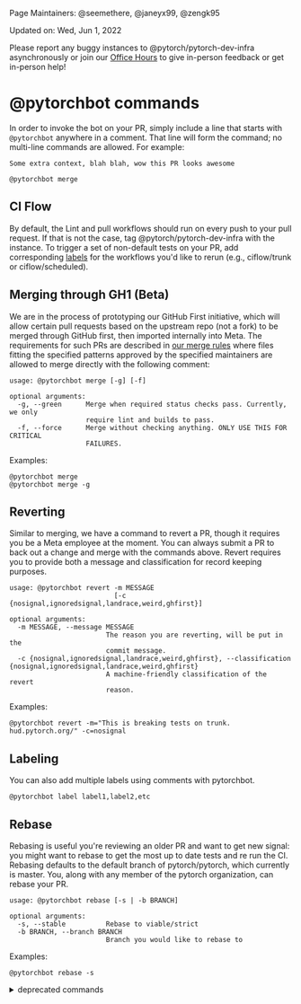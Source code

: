 Page Maintainers: @seemethere, @janeyx99, @zengk95

Updated on: Wed, Jun 1, 2022

Please report any buggy instances to @pytorch/pytorch-dev-infra asynchronously or join our [Office Hours](https://github.com/pytorch/pytorch/wiki/Dev-Infra-Office-Hours) to give in-person feedback or get in-person help!

# @pytorchbot commands

In order to invoke the bot on your PR, simply include a line that starts with `@pytorchbot` anywhere in a comment. That line will form the command; no multi-line commands are allowed. For example:
```
Some extra context, blah blah, wow this PR looks awesome

@pytorchbot merge
```

## CI Flow
By default, the Lint and pull workflows should run on every push to your pull request. If that is not the case, tag @pytorch/pytorch-dev-infra with the instance. To trigger a set of non-default tests on your PR, add corresponding [labels](https://github.com/pytorch/pytorch/labels?q=ciflow) for the workflows you'd like to rerun (e.g., ciflow/trunk or ciflow/scheduled). 

## Merging through GH1 (Beta)
We are in the process of prototyping our GitHub First initiative, which will allow certain pull requests based on the upstream repo (not a fork) to be merged through GitHub first, then imported internally into Meta. The requirements for such PRs are described in [our merge rules](https://github.com/pytorch/pytorch/blob/master/.github/merge_rules.json) where files fitting the specified patterns approved by the specified maintainers are allowed to merge directly with the following comment:

```
usage: @pytorchbot merge [-g] [-f]

optional arguments:
  -g, --green      Merge when required status checks pass. Currently, we only
                   require lint and builds to pass.
  -f, --force      Merge without checking anything. ONLY USE THIS FOR CRITICAL
                   FAILURES.
```

Examples:
```
@pytorchbot merge
@pytorchbot merge -g
```
## Reverting 
Similar to merging, we have a command to revert a PR, though it requires you be a Meta employee at the moment. You can always submit a PR to back out a change and merge with the commands above. Revert requires you to provide both a message and classification for record keeping purposes.

```
usage: @pytorchbot revert -m MESSAGE
                          [-c {nosignal,ignoredsignal,landrace,weird,ghfirst}]

optional arguments:
  -m MESSAGE, --message MESSAGE
                        The reason you are reverting, will be put in the
                        commit message.
  -c {nosignal,ignoredsignal,landrace,weird,ghfirst}, --classification {nosignal,ignoredsignal,landrace,weird,ghfirst}
                        A machine-friendly classification of the revert
                        reason.
```

Examples:

```
@pytorchbot revert -m="This is breaking tests on trunk. hud.pytorch.org/" -c=nosignal
```
## Labeling
You can also add multiple labels using comments with pytorchbot.

```
@pytorchbot label label1,label2,etc
```

## Rebase
Rebasing is useful you're reviewing an older PR and want to get new signal: you might want to rebase to get the most up to date tests and re run the CI. Rebasing defaults to the default branch of pytorch/pytorch, which currently is master. You, along with any member of the pytorch organization, can rebase your PR.

```
usage: @pytorchbot rebase [-s | -b BRANCH]

optional arguments:
  -s, --stable          Rebase to viable/strict
  -b BRANCH, --branch BRANCH
                        Branch you would like to rebase to
```

Examples:
```
@pytorchbot rebase -s
```

<details>
<summary> deprecated commands </summary>

## @pytorchbot commands deprecated
The following commands are deprecated, you might find them used in the previous PRs, but due to the fundamental CI system changes, these commands do not work anymore. 

```
# Deprecated chatops commands

@pytorchbot retest this please
```

</details>